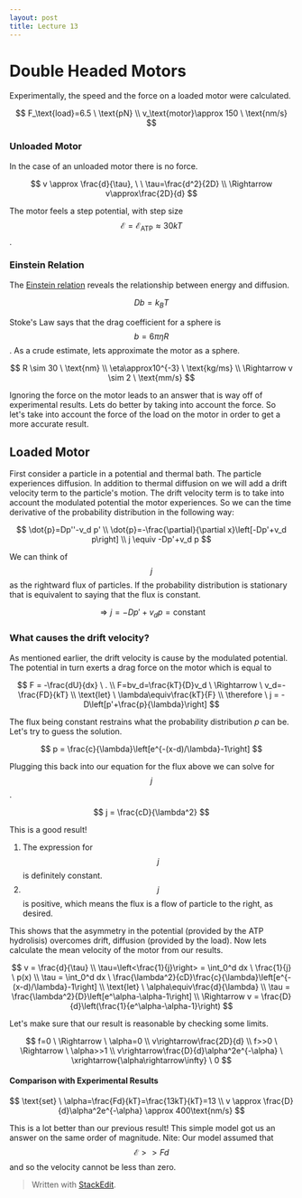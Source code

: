```yaml
---
layout: post
title: Lecture 13
---
```


# Double Headed Motors

Experimentally, the speed and the force on a loaded motor were calculated.

$$ F_\text{load}=6.5 \ \text{pN} \\ v_\text{motor}\approx 150 \ \text{nm/s} $$

### Unloaded Motor
In the case of an unloaded motor there is no force.

$$ v \approx \frac{d}{\tau}, \ \ \tau=\frac{d^2}{2D} \\ \Rightarrow v\approx\frac{2D}{d} $$

The motor feels a step potential, with step size $$\mathcal{E}=\mathcal{E}_\text{ATP}\approx30kT $$.

### Einstein Relation
The [Einstein relation](http://en.wikipedia.org/wiki/Einstein_relation_%28kinetic_theory%29) reveals the relationship between energy and diffusion.

$$ Db=k_BT $$

Stoke's Law says that the drag coefficient for a sphere is $$b=6\pi\eta R$$.
As a crude estimate, lets approximate the motor as a sphere.

$$
R \sim 30 \ \text{nm} \\ \eta\approx10^{-3} \ \text{kg/ms} \\
\Rightarrow v \sim 2 \ \text{mm/s}
$$

Ignoring the force on the motor leads to an answer that is way off of experimental results. Lets do better by taking into account the force. So let's take into account the force of the load on the motor in order to get a more accurate result.

## Loaded Motor

First consider a particle in a potential and thermal bath. The particle experiences diffusion. In addition to thermal diffusion on we will add a drift velocity term to the particle's motion. The drift velocity term is to take into account the modulated potential the motor experiences. So we can the time derivative of the probability distribution in the following way:

$$ 
\dot{p}=Dp''-v_d p' \\
\dot{p}=-\frac{\partial}{\partial x}\left[-Dp'+v_d p\right] \\
j \equiv -Dp'+v_d p
$$

We can think of $$j$$ as the rightward flux of particles. If the probability distribution is stationary that is equivalent to saying that the flux is constant.

$$\Rightarrow j=-Dp'+v_d p=\text{constant} $$

### What causes the drift velocity?

As mentioned earlier, the drift velocity is cause by the modulated potential. The potential in turn exerts a drag force on the motor which is equal to

$$
F = -\frac{dU}{dx} \ . \\ F=bv_d=\frac{kT}{D}v_d \ \Rightarrow \ v_d=-\frac{FD}{kT} \\
\text{let} \ \lambda\equiv\frac{kT}{F} \\
\therefore \ j = -D\left[p'+\frac{p}{\lambda}\right]
$$

The flux being constant restrains what the probability distribution $p$ can be. Let's try to guess the solution.

$$ p = \frac{c}{\lambda}\left[e^{-(x-d)/\lambda}-1\right] $$

Plugging this back into our equation for the flux above we can solve for $$j$$.

$$ j = \frac{cD}{\lambda^2} $$

This is a good result!

1. The expression for $$j$$ is definitely constant.
2. $$j$$ is positive, which means the flux is a flow of particle to the right, as desired.

This shows that the asymmetry in the potential (provided by the ATP hydrolisis) overcomes drift, diffusion (provided by the load).
Now lets calculate the mean velocity of the motor from our results.

$$
v = \frac{d}{\tau} \\ \tau=\left<\frac{1}{j}\right> = \int_0^d dx \ \frac{1}{j} \ p(x) \\
\tau = \int_0^d dx \ \frac{\lambda^2}{cD}\frac{c}{\lambda}\left[e^{-(x-d)/\lambda}-1\right] \\
\text{let} \ \alpha\equiv\frac{d}{\lambda} \\
\tau = \frac{\lambda^2}{D}\left[e^\alpha-\alpha-1\right] \\
\Rightarrow v = \frac{D}{d}\left(\frac{1}{e^\alpha-\alpha-1}\right)
$$

Let's make sure that our result is reasonable by checking some limits.

$$
f=0 \ \Rightarrow \ \alpha=0 \\
v\rightarrow\frac{2D}{d} \\
f>>0 \ \Rightarrow \ \alpha>>1 \\
v\rightarrow\frac{D}{d}\alpha^2e^{-\alpha} \ \xrightarrow{\alpha\rightarrow\infty} \ 0
$$

#### Comparison with Experimental Results

$$
\text{set} \ \alpha=\frac{Fd}{kT}=\frac{13kT}{kT}=13 \\
v \approx \frac{D}{d}\alpha^2e^{-\alpha} \approx 400\text{nm/s}
$$

This is a lot better than our previous result! This simple model got us an answer on the same order of magnitude.
Nite: Our model assumed that $$\mathcal{E}>>Fd$$ and so the velocity cannot be less than zero.

> Written with [StackEdit](https://stackedit.io/).
